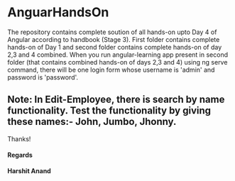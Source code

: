 # AnguarHandsOn 

The repository contains complete soution of all hands-on upto Day 4 of Angular according to handbook (Stage 3).
First folder contains complete hands-on of Day 1 and second folder contains complete hands-on of day 2,3 and 4 combined.
When you run angular-learning app present in second folder (that contains combined hands-on of days 2,3 and 4) using ng serve command, there will be one login form whose username is 'admin' and password is 'password'.
<h2>Note: In Edit-Employee, there is search by name functionality. Test the functionality by giving these names:- John, Jumbo, Jhonny.</h2>
Thanks!

<h4>Regards</h4>
<b>Harshit Anand</b>



